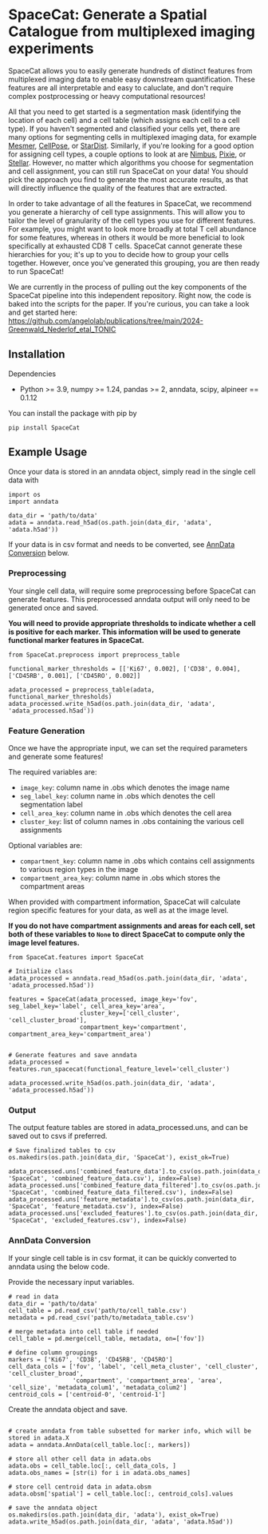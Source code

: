 # SpaceCat: Generate a Spatial Catalogue from multiplexed imaging experiments

SpaceCat allows you to easily generate hundreds of distinct features from multiplexed imaging data to enable easy downstream quantification. These features are all interpretable and easy to caluclate, 
and don't require complex postprocessing or heavy computational resources! 

All that you  need to get started is a segmentation mask (identifying the location of each cell) and a cell table (which assigns each cell to a cell type). If you haven't segmented and classified your cells yet,
there are many options for segmenting cells in multiplexed imaging data, for example [Mesmer](https://www.nature.com/articles/s41587-021-01094-0), [CellPose](https://www.nature.com/articles/s41592-022-01663-4), or [StarDist](https://arxiv.org/abs/1806.03535).
Similarly, if you're looking for a good option for assigning cell types, a couple options to look at are [Nimbus](https://www.biorxiv.org/content/10.1101/2024.06.02.597062v1), [Pixie](https://www.nature.com/articles/s41467-023-40068-5), or 
[Stellar](https://www.nature.com/articles/s41592-022-01651-8). However, no matter which algorithms you choose for segmentation and cell assignment, you can still run SpaceCat on your data! You should pick the approach you find to generate
the most accurate results, as that will directly influence the quality of the features that are extracted. 

In order to take advantage of all the features in SpaceCat, we recommend you generate a hierarchy of cell type assignments. This will allow you to tailor the level of granularity of the cell types you use for different features. For example, 
you might want to look more broadly at total T cell abundance for some features, whereas in others it would be more beneficial to look specifically at exhausted CD8 T cells. SpaceCat cannot generate these hierarchies for you; it's up to you
to decide how to group your cells together. However, once you've generated this grouping, you are then ready to run SpaceCat!

We are currently in the process of pulling out the key components of the SpaceCat pipeline into this independent repository. Right now, the code is baked into the scripts for the paper. If you're curious, you can take a look and get started here: https://github.com/angelolab/publications/tree/main/2024-Greenwald_Nederlof_etal_TONIC


## Installation
Dependencies
* Python >= 3.9, numpy >= 1.24, pandas >= 2, anndata, scipy, alpineer == 0.1.12

You can install the package with pip by
```commandline
pip install SpaceCat
```

## Example Usage
Once your data is stored in an anndata object, simply read in the single cell data with 
```commandline
import os
import anndata

data_dir = 'path/to/data'
adata = anndata.read_h5ad(os.path.join(data_dir, 'adata', 'adata.h5ad'))
```
If your data is in csv format and needs to be converted, see [AnnData Conversion](#AnnData-Conversionn) below.

### Preprocessing
Your single cell data, will require some preprocessing before SpaceCat can generate features. 
This preprocessed anndata output will only need to be generated once and saved.

**You will need to provide appropriate thresholds to indicate whether a cell is positive for each marker. 
This information will be used to generate functional marker features in SpaceCat.**
```commandline
from SpaceCat.preprocess import preprocess_table

functional_marker_thresholds = [['Ki67', 0.002], ['CD38', 0.004], ['CD45RB', 0.001], ['CD45RO', 0.002]]

adata_processed = preprocess_table(adata, functional_marker_thresholds)
adata_processed.write_h5ad(os.path.join(data_dir, 'adata', 'adata_processed.h5ad'))
```

### Feature Generation
Once we have the appropriate input, we can set the required parameters and generate some features!

The required variables are:
* `image_key`: column name in .obs which denotes the image name
* `seg_label_key`: column name in .obs which denotes the cell segmentation label
* `cell_area_key`: column name in .obs which denotes the cell area
* `cluster_key`: list of column names in .obs containing the various cell assignments

Optional variables are:
* `compartment_key`: column name in .obs which contains cell assignments to various region types in the image
* `compartment_area_key`: column name in .obs which stores the compartment areas

When provided with compartment information, SpaceCat will calculate region specific features for your data, as well as at the image level.

**If you do not have compartment assignments and areas for each cell, set both of these variables to `None` to direct
SpaceCat to compute only the image level features.**
```commandline
from SpaceCat.features import SpaceCat

# Initialize class
adata_processed = anndata.read_h5ad(os.path.join(data_dir, 'adata', 'adata_processed.h5ad'))

features = SpaceCat(adata_processed, image_key='fov', seg_label_key='label', cell_area_key='area',
                    cluster_key=['cell_cluster', 'cell_cluster_broad'], 
                    compartment_key='compartment', compartment_area_key='compartment_area')


# Generate features and save anndata
adata_processed = features.run_spacecat(functional_feature_level='cell_cluster')

adata_processed.write_h5ad(os.path.join(data_dir, 'adata', 'adata_processed.h5ad'))
```

### Output
The output feature tables are stored in adata_processed.uns, and can be saved out to csvs if preferred.
```commandline
# Save finalized tables to csv 
os.makedirs(os.path.join(data_dir, 'SpaceCat'), exist_ok=True)

adata_processed.uns['combined_feature_data'].to_csv(os.path.join(data_dir, 'SpaceCat', 'combined_feature_data.csv'), index=False)
adata_processed.uns['combined_feature_data_filtered'].to_csv(os.path.join(data_dir, 'SpaceCat', 'combined_feature_data_filtered.csv'), index=False)
adata_processed.uns['feature_metadata'].to_csv(os.path.join(data_dir, 'SpaceCat', 'feature_metadata.csv'), index=False)
adata_processed.uns['excluded_features'].to_csv(os.path.join(data_dir, 'SpaceCat', 'excluded_features.csv'), index=False)
```

### AnnData Conversion
If your single cell table is in csv format, it can be quickly converted to anndata using the below code.

Provide the necessary input variables.
```commandline
# read in data
data_dir = 'path/to/data'
cell_table = pd.read_csv('path/to/cell_table.csv')
metadata = pd.read_csv('path/to/metadata_table.csv')

# merge metadata into cell table if needed
cell_table = pd.merge(cell_table, metadata, on=['fov'])

# define column groupings
markers = ['Ki67', 'CD38', 'CD45RB', 'CD45RO']
cell_data_cols = ['fov', 'label', 'cell_meta_cluster', 'cell_cluster', 'cell_cluster_broad', 
                  'compartment', 'compartment_area', 'area', 'cell_size', 'metadata_colum1', 'metadata_colum2']
centroid_cols = ['centroid-0', 'centroid-1']
```
Create the anndata object and save.
```commandline

# create anndata from table subsetted for marker info, which will be stored in adata.X
adata = anndata.AnnData(cell_table.loc[:, markers])

# store all other cell data in adata.obs
adata.obs = cell_table.loc[:, cell_data_cols, ]
adata.obs_names = [str(i) for i in adata.obs_names]

# store cell centroid data in adata.obsm
adata.obsm['spatial'] = cell_table.loc[:, centroid_cols].values

# save the anndata object
os.makedirs(os.path.join(data_dir, 'adata'), exist_ok=True)
adata.write_h5ad(os.path.join(data_dir, 'adata', 'adata.h5ad'))
```